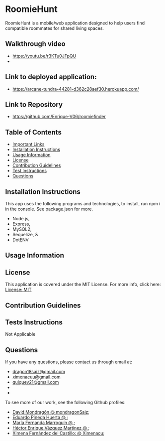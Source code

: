 # RoomieHunt
RoomieHunt is a mobile/web application designed to help users find compatible roommates for shared living spaces.

## Walkthrough video
- https://youtu.be/r3KTu0JFpQU
- 
## Link to deployed application:
- https://arcane-tundra-44281-d362c28aef30.herokuapp.com/

## Link to Repository
- https://github.com/Enrique-V06/roomiefinder

## Table of Contents 
* [Important Links](#important-links)
* [Installation Instructions](#installation-instructions)
* [Usage Information](#usage-information)
* [License](#license)
* [Contribution Guidelines](#contribution-guidelines)
* [Test Instructions](#tests-instructions)
* [Questions](#questions)



## Installation Instructions
This app uses the following programs and technologies, to install, run npm i in the console. See package.json for more. 
* Node.js,
* Express, 
* MySQL2, 
* Sequelize, &
* DotENV

## Usage Information


## License
This application is covered under the MIT License. For more info, click here: [License: MIT](https://opensource.org/licenses/MIT)

## Contribution Guidelines


## Tests Instructions
Not Applicable

## Questions
 If you have any questions, please contact us through email at: 
 -  dragon18saiz@gmail.com
 -  ximenacuu@gmail.com 
 -  quiquev21@gmail.com
 -  
 -
To see more of our work, see the following Github profiles: 
- [David Mondragón @ mondragonSaiz](https://github.com/mondragonSaiz);
- [Eduardo Pineda Huerta @ ](https://github.com/EduardoPinedaH);
- [María Fernanda Marroquín @ ](https://github.com/MariaFernandaMarroquin);
- [Héctor Enrique Vázquez Martínez @ ](https://github.com/Enrique-V06);
- [Ximena Fernández del Castillo: @ Ximenacu](https://github.com/Ximenacu); 
